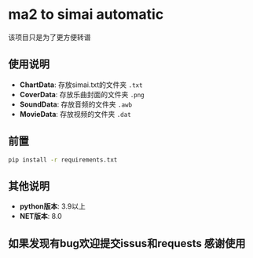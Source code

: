 # ma2 to simai automatic
该项目只是为了更方便转谱

## 使用说明
- **ChartData**: 存放simai.txt的文件夹 `.txt`
- **CoverData**: 存放乐曲封面的文件夹 `.png`
- **SoundData**: 存放音频的文件夹 `.awb`
- **MovieData**: 存放视频的文件夹 `.dat`

## 前置
```bash
pip install -r requirements.txt
```

## 其他说明
- **python版本**: 3.9以上
- **NET版本**: 8.0

**如果发现有bug欢迎提交issus和requests**
**感谢使用**
---